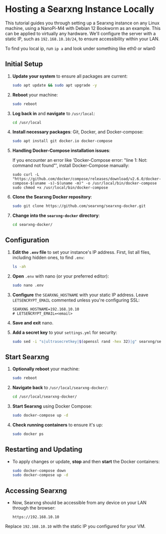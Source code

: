 # Hosting a Searxng Instance Locally

This tutorial guides you through setting up a Searxng instance on any Linux machine, using a NanoPi-M4 with Debian 12 Bookworm as an example. This can be applied to virtually any hardware. We'll configure the server with a static IP, such as `192.168.10.10/24`, to ensure accessibility within your LAN.

To find you local ip, run `ip a` and look under something like eth0 or wlan0

## Initial Setup

1. **Update your system** to ensure all packages are current:

    ```bash
    sudo apt update && sudo apt upgrade -y
    ```

2. **Reboot** your machine:

    ```bash
    sudo reboot
    ```

3. **Log back in** and **navigate** to `/usr/local`:

    ```bash
    cd /usr/local
    ```

4. **Install necessary packages**: Git, Docker, and Docker-compose:

    ```bash
    sudo apt install git docker.io docker-compose
    ```

5. **Handling Docker-Compose installation issues**:

   If you encounter an error like 'Docker-Compose error: "line 1: Not: command not found"', install Docker-Compose manually:

    ```
    sudo curl -L "https://github.com/docker/compose/releases/download/v2.6.0/docker-compose-$(uname -s)-$(uname -m)" -o /usr/local/bin/docker-compose
    sudo chmod +x /usr/local/bin/docker-compose
    ```

6. **Clone the Searxng Docker repository**:

    ```bash
    sudo git clone https://github.com/searxng/searxng-docker.git
    ```

7. **Change into the `searxng-docker` directory**:

    ```bash
    cd searxng-docker/
    ```

## Configuration

1. **Edit the `.env` file** to set your instance's IP address. First, list all files, including hidden ones, to find `.env`:

    ```bash
    ls -ah
    ```

2. **Open** `.env` with nano (or your preferred editor):

    ```bash
    sudo nano .env
    ```

3. **Configure** the `SEARXNG_HOSTNAME` with your static IP address. Leave `LETSENCRYPT_EMAIL` commented unless you're configuring SSL:

    ```plaintext
    SEARXNG_HOSTNAME=192.168.10.10
    # LETSENCRYPT_EMAIL=<email>
    ```

4. **Save and exit** nano.

5. **Add a secret key** to your `settings.yml` for security:

    ```bash
    sudo sed -i "s|ultrasecretkey|$(openssl rand -hex 32)|g" searxng/settings.yml
    ```

## Start Searxng

1. **Optionally reboot** your machine:

    ```bash
    sudo reboot
    ```

2. **Navigate back** to `/usr/local/searxng-docker/`:

    ```bash
    cd /usr/local/searxng-docker/
    ```

3. **Start Searxng** using Docker Compose:

    ```bash
    sudo docker-compose up -d
    ```

4. **Check running containers** to ensure it's up:

    ```bash
    sudo docker ps
    ```

## Restarting and Updating

- To apply changes or update, **stop** and then **start** the Docker containers:

    ```bash
    sudo docker-compose down
    sudo docker-compose up -d
    ```

## Accessing Searxng

- Now, Searxng should be accessible from any device on your LAN through the browser:

    ```
    https://192.168.10.10
    ```

Replace `192.168.10.10` with the static IP you configured for your VM.
